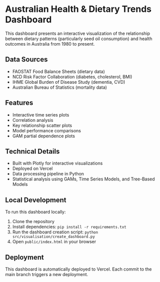 # Australian Health & Dietary Trends Dashboard

This dashboard presents an interactive visualization of the relationship between dietary patterns (particularly seed oil consumption) and health outcomes in Australia from 1980 to present.

## Data Sources

- FAOSTAT Food Balance Sheets (dietary data)
- NCD Risk Factor Collaboration (diabetes, cholesterol, BMI)
- IHME Global Burden of Disease Study (dementia, CVD)
- Australian Bureau of Statistics (mortality data)

## Features

- Interactive time series plots
- Correlation analysis
- Key relationship scatter plots
- Model performance comparisons
- GAM partial dependence plots

## Technical Details

- Built with Plotly for interactive visualizations
- Deployed on Vercel
- Data processing pipeline in Python
- Statistical analysis using GAMs, Time Series Models, and Tree-Based Models

## Local Development

To run this dashboard locally:

1. Clone the repository
2. Install dependencies: `pip install -r requirements.txt`
3. Run the dashboard creation script: `python src/visualisation/create_dashboard.py`
4. Open `public/index.html` in your browser

## Deployment

This dashboard is automatically deployed to Vercel. Each commit to the main branch triggers a new deployment. 
